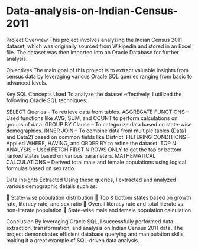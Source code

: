 # Data-analysis-on-Indian-Census-2011
Project Overview
This project involves analyzing the Indian Census 2011 dataset, which was originally sourced from Wikipedia and stored in an Excel file. The dataset was then imported into an Oracle Database for further analysis.

Objectives
The main goal of this project is to extract valuable insights from census data by leveraging various Oracle SQL queries ranging from basic to advanced levels.

Key SQL Concepts Used
To analyze the dataset effectively, I utilized the following Oracle SQL techniques:

SELECT Queries – To retrieve data from tables.
AGGREGATE FUNCTIONS – Used functions like AVG, SUM, and COUNT to perform calculations on groups of data.
GROUP BY Clause – To categorize data based on state-wise demographics.
INNER JOIN – To combine data from multiple tables (Data1 and Data2) based on common fields like District.
FILTERING CONDITIONS – Applied WHERE, HAVING, and ORDER BY to refine the dataset.
TOP N ANALYSIS – Used FETCH FIRST N ROWS ONLY to get the top or bottom-ranked states based on various parameters.
MATHEMATICAL CALCULATIONS – Derived total male and female populations using logical formulas based on sex ratio.

Data Insights Extracted
Using these queries, I extracted and analyzed various demographic details such as:

📌 State-wise population distribution
📌 Top & bottom states based on growth rate, literacy rate, and sex ratio
📌 Overall literacy rate and total literate vs. non-literate population
📌 State-wise male and female population calculation

Conclusion
By leveraging Oracle SQL, I successfully performed data extraction, transformation, 
and analysis on Indian Census 2011 data. 
The project demonstrates efficient database querying and manipulation skills, 
making it a great example of SQL-driven data analysis.
